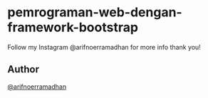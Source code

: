 # pemrograman-web-dengan-framework-bootstrap

Follow my Instagram @arifnoerramadhan for more info thank you!


## Author

[@arifnoerramadhan](https://www.instagram.com/arifnoerramadhan/)

